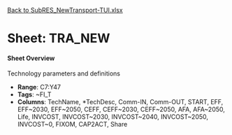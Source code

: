 [Back to SubRES_NewTransport-TUI.xlsx](README.md)

# Sheet: TRA_NEW

#### Sheet Overview

Technology parameters and definitions

- **Range**: C7:Y47
- **Tags**: ~FI_T
- **Columns**: TechName, *TechDesc, Comm-IN, Comm-OUT, START, EFF, EFF~2030, EFF~2050, CEFF, CEFF~2030, CEFF~2050, AFA, AFA~2050, Life, INVCOST, INVCOST~2030, INVCOST~2040, INVCOST~2050, INVCOST~0, FIXOM, CAP2ACT, Share

